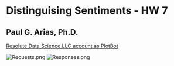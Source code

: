 # Distinguising Sentiments - HW 7

## Paul G. Arias, Ph.D.

[Resolute Data Science LLC account as PlotBot](https://twitter.com/ResoluteDataSci/with_replies)

![Requests.png]("./RequestTweets.png")
![Responses.png]("./Responses.png")
